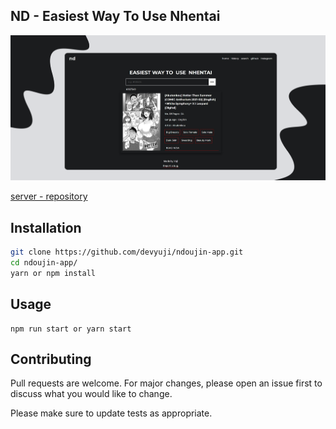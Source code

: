 ## ND - Easiest Way To Use Nhentai

![](/public/screenshot.png)

[server - repository](https://github.com/devyuji/ndoujin-server)

## Installation

```bash
git clone https://github.com/devyuji/ndoujin-app.git
cd ndoujin-app/
yarn or npm install
```

## Usage

```npm or yarn
npm run start or yarn start
```

## Contributing

Pull requests are welcome. For major changes, please open an issue first to discuss what you would like to change.

Please make sure to update tests as appropriate.
